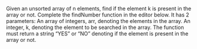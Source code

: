 Given an unsorted array of n elements, find if the element k is present in the array or not.
Complete the findNumber function in the editor below. It has 2 parameters:
An array of integers, arr, denoting the elements in the array.
An integer, k, denoting the element to be searched in the array.
The function must return a string “YES” or “NO” denoting if the element is present in the array or not.
